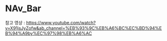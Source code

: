# NAv_Bar

참고 영상 : https://www.youtube.com/watch?v=X91jsJyZofw&ab_channel=%EB%93%9C%EB%A6%BC%EC%BD%94%EB%94%A9by%EC%97%98%EB%A6%AC
